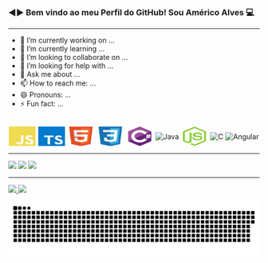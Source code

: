 ### ◀▶ Bem vindo ao meu Perfil do GitHub! Sou Américo Alves 💻

<hr>

- 🔭 I’m currently working on ...
- 🌱 I’m currently learning ...
- 👯 I’m looking to collaborate on ...
- 🤔 I’m looking for help with ...
- 💬 Ask me about ...
- 📫 How to reach me: ...
- 😄 Pronouns: ...
- ⚡ Fun fact: ...


<div style="display: inline_block"><br>
  <img align="center" alt="Js" height="40" width="55" src="https://raw.githubusercontent.com/devicons/devicon/master/icons/javascript/javascript-plain.svg">
  <img align="center" alt="Ts" height="40" width="55" src="https://raw.githubusercontent.com/devicons/devicon/master/icons/typescript/typescript-plain.svg">
  <img align="center" alt="HTML" height="40" width="55" src="https://raw.githubusercontent.com/devicons/devicon/master/icons/html5/html5-original.svg">
  <img align="center" alt="CSS" height="40" width="55" src="https://raw.githubusercontent.com/devicons/devicon/master/icons/css3/css3-original.svg">
  <img align="center" alt="Csharp" height="40" width="55" src="https://raw.githubusercontent.com/devicons/devicon/master/icons/csharp/csharp-original.svg">
  <img align="center" alt="Java" height="50" width="60" src="https://cdn.jsdelivr.net/gh/devicons/devicon/icons/java/java-original-wordmark.svg">
  <img align="center" alt="NodeJs" height="40" width="55" src="https://raw.githubusercontent.com/devicons/devicon/master/icons/nodejs/nodejs-original.svg">
  <img align="center" alt="C" height="40" width="55" src="https://cdn.jsdelivr.net/gh/devicons/devicon/icons/c/c-original.svg">
  <img align="center" alt="Angular" height="40" width="55" src="https://cdn.jsdelivr.net/gh/devicons/devicon/icons/angularjs/angularjs-original.svg">
</div>

  <hr>

<div>
  <a href="https://www.instagram.com/americoalves21/" target="_blank"><img src="https://img.shields.io/badge/-Instagram-%23E4405F?style=for-the-badge&logo=instagram&logoColor=white" target="_blank"></a>
  <a href = "mailto:m_eco_21@hotmail.com"><img src="https://img.shields.io/badge/Microsoft_Outlook-0078D4?style=for-the-badge&logo=microsoft-outlook&logoColor=white" target="_blank"></a>
  <a href="https://www.linkedin.com/in/am%C3%A9rico-alves-tecnologia/" target="_blank"><img src="https://img.shields.io/badge/-LinkedIn-%230077B5?style=for-the-badge&logo=linkedin&logoColor=white" target="_blank"></a> 
 </div>

<hr>

<div>
  <a href="https://github.com/AmericoAlves35">
   <img height="180em" src="https://github-readme-stats.vercel.app/api/top-langs/?username=rafaballerini&layout=compact&langs_count=7&theme=tokyonight"> 
    
   <img height="180em" src="https://github-readme-stats.vercel.app/api?username=AmericoAlves35&show_icons=true&theme=tokyonight&include_all_commits=true&count_private=true">

</div>
  
  
  
  
  
  ![Snake animation](https://github.com/AmericoAlves35/AmericoAlves35/blob/output/github-contribution-grid-snake.svg)
  
  
  
  
  
  
  
